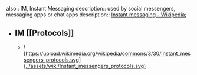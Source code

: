 also:: IM, Instant Messaging
description:: used by social messengers, messaging apps or chat apps
description:: [Instant messaging - Wikipedia](https://en.wikipedia.org/wiki/Instant_messaging);

- ## IM [[Protocols]]
  - ![https://upload.wikimedia.org/wikipedia/commons/3/30/Instant_messengers_protocols.svg](../assets/wiki/Instant_messengers_protocols.svg)